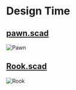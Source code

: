 # Design Time

## [pawn.scad](Pawn.scad)

![Pawn](screenshots/Pawn.png)

## [Rook.scad](Rook.scad)

![Rook](screenshots/Rook.png)

